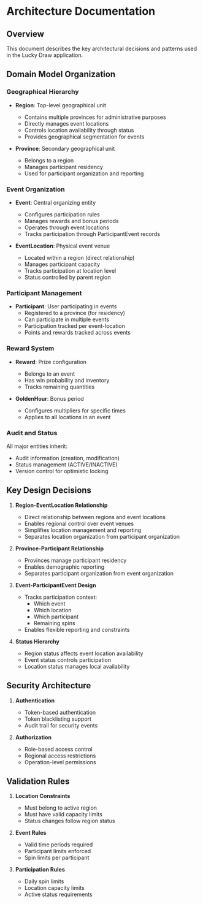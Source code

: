 # Architecture Documentation

## Overview
This document describes the key architectural decisions and patterns used in the Lucky Draw application.

## Domain Model Organization

### Geographical Hierarchy
- **Region**: Top-level geographical unit
  * Contains multiple provinces for administrative purposes
  * Directly manages event locations
  * Controls location availability through status
  * Provides geographical segmentation for events

- **Province**: Secondary geographical unit
  * Belongs to a region
  * Manages participant residency
  * Used for participant organization and reporting

### Event Organization
- **Event**: Central organizing entity
  * Configures participation rules
  * Manages rewards and bonus periods
  * Operates through event locations
  * Tracks participation through ParticipantEvent records

- **EventLocation**: Physical event venue
  * Located within a region (direct relationship)
  * Manages participant capacity
  * Tracks participation at location level
  * Status controlled by parent region

### Participant Management
- **Participant**: User participating in events
  * Registered to a province (for residency)
  * Can participate in multiple events
  * Participation tracked per event-location
  * Points and rewards tracked across events

### Reward System
- **Reward**: Prize configuration
  * Belongs to an event
  * Has win probability and inventory
  * Tracks remaining quantities

- **GoldenHour**: Bonus period
  * Configures multipliers for specific times
  * Applies to all locations in an event

### Audit and Status
All major entities inherit:
- Audit information (creation, modification)
- Status management (ACTIVE/INACTIVE)
- Version control for optimistic locking

## Key Design Decisions

1. **Region-EventLocation Relationship**
   - Direct relationship between regions and event locations
   - Enables regional control over event venues
   - Simplifies location management and reporting
   - Separates location organization from participant organization

2. **Province-Participant Relationship**
   - Provinces manage participant residency
   - Enables demographic reporting
   - Separates participant organization from event organization

3. **Event-ParticipantEvent Design**
   - Tracks participation context:
     * Which event
     * Which location
     * Which participant
     * Remaining spins
   - Enables flexible reporting and constraints

4. **Status Hierarchy**
   - Region status affects event location availability
   - Event status controls participation
   - Location status manages local availability

## Security Architecture

1. **Authentication**
   - Token-based authentication
   - Token blacklisting support
   - Audit trail for security events

2. **Authorization**
   - Role-based access control
   - Regional access restrictions
   - Operation-level permissions

## Validation Rules

1. **Location Constraints**
   - Must belong to active region
   - Must have valid capacity limits
   - Status changes follow region status

2. **Event Rules**
   - Valid time periods required
   - Participant limits enforced
   - Spin limits per participant

3. **Participation Rules**
   - Daily spin limits
   - Location capacity limits
   - Active status requirements